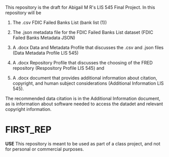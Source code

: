 This repository is the draft for Abigail M R's LIS 545 Final Project.
In this repository will be 

1) The .csv FDIC Failed Banks List (bank list (1))

2) The .json metadata file for the FDIC Failed Banks List dataset (FDIC Failed Banks Metadata JSON)

3) A .docx Data and Metadata Profile that discusses the .csv and .json files (Data Metadata Profile LIS 545)

4) A .docx Repository Profile that discusses the choosing of the FRED repository (Respository Profile LIS 545) and

5) A .docx document that provides additional information about citation, copyright, and human subject considerations (Additional Information LIS 545).

The recommended data citation is in the Additional Information document, as is information about software needed to access the datadet and relevant copyright information.
# FIRST_REP

**USE**
This repository is meant to be used as part of a class project, and not for personal or commercial purposes.
